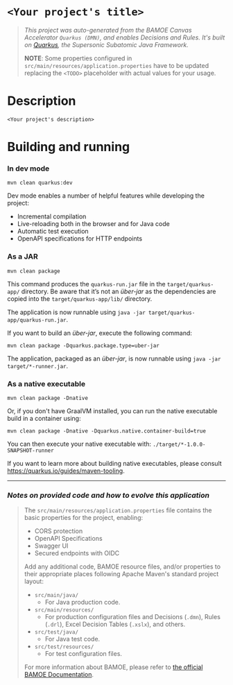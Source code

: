 # `<Your project's title>`

> _This project was auto-generated from the BAMOE Canvas Accelerator `Quarkus (DMN)`, and enables Decisions and Rules. It's built on [Quarkus](https://quarkus.io/), the Supersonic Subatomic Java Framework._
>
> **NOTE**: Some properties configured in `src/main/resources/application.properties` have to be updated replacing the `<TODO>` placeholder with actual values for your usage.

# Description

`<Your project's description>`

# Building and running

### In dev mode

```shell script
mvn clean quarkus:dev
```

Dev mode enables a number of helpful features while developing the project:

- Incremental compilation
- Live-reloading both in the browser and for Java code
- Automatic test execution
- OpenAPI specifications for HTTP endpoints

### As a JAR

```shell script
mvn clean package
```

This command produces the `quarkus-run.jar` file in the `target/quarkus-app/` directory.
Be aware that it’s not an _über-jar_ as the dependencies are copied into the `target/quarkus-app/lib/` directory.

The application is now runnable using `java -jar target/quarkus-app/quarkus-run.jar`.

If you want to build an _über-jar_, execute the following command:

```shell script
mvn clean package -Dquarkus.package.type=uber-jar
```

The application, packaged as an _über-jar_, is now runnable using `java -jar target/*-runner.jar`.

### As a native executable

```shell script
mvn clean package -Dnative
```

Or, if you don't have GraalVM installed, you can run the native executable build in a container using:

```shell script
mvn clean package -Dnative -Dquarkus.native.container-build=true
```

You can then execute your native executable with: `./target/*-1.0.0-SNAPSHOT-runner`

If you want to learn more about building native executables, please consult https://quarkus.io/guides/maven-tooling.

---

### _Notes on provided code and how to evolve this application_
 
> The `src/main/resources/application.properties` file contains the basic properties for the project, enabling:
> 
> - CORS protection
> - OpenAPI Specifications
> - Swagger UI
> - Secured endpoints with OIDC
> 
> Add any additional code, BAMOE resource files, and/or properties to their appropriate places following Apache Maven's standard project layout:
> - `src/main/java/`
>   - For Java production code.
> - `src/main/resources/`
>   - For production configuration files and Decisions (`.dmn`), Rules (`.drl`), Excel Decision Tables (`.xslx`), and others.
> - `src/test/java/`
>   - For Java test code.
> - `src/test/resources/`
>   - For test configuration files.
> 
> For more information about BAMOE, please refer to [the official BAMOE Documentation](https://www.ibm.com/docs/en/ibamoe).
